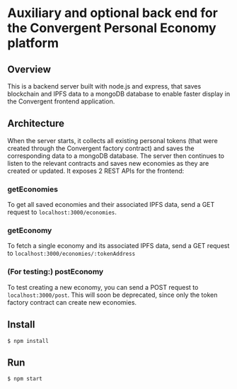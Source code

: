 # Auxiliary and optional back end for the Convergent Personal Economy platform

## Overview

This is a backend server built with node.js and express, that saves blockchain and IPFS data to a mongoDB database to enable faster display in the Convergent frontend application.

## Architecture

When the server starts, it collects all existing personal tokens (that were created through the Convergent factory contract) and saves the corresponding data to a mongoDB database. The server then continues to listen to the relevant contracts and saves new economies as they are created or updated. It exposes 2 REST APIs for the frontend: 

### getEconomies
To get all saved economies and their associated IPFS data, send a GET request to `localhost:3000/economies`.

### getEconomy
To fetch a single economy and its associated IPFS data, send a GET request to `localhost:3000/economies/:tokenAddress`

### (For testing:) postEconomy
To test creating a new economy, you can send a POST request to `localhost:3000/post`. This will soon be deprecated, since only the token factory contract can create new economies.


## Install

```
$ npm install
```

## Run

```
$ npm start
```
